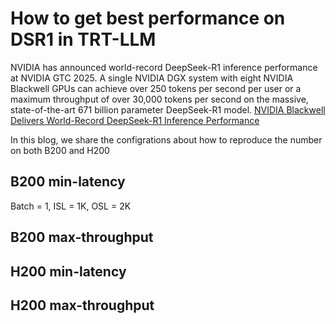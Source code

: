 # How to get best performance on DSR1 in TRT-LLM

NVIDIA has announced world-record DeepSeek-R1 inference performance at NVIDIA GTC 2025. A single NVIDIA DGX system with eight NVIDIA Blackwell GPUs can achieve over 250 tokens per second per user or a maximum throughput of over 30,000 tokens per second on the massive, state-of-the-art 671 billion parameter DeepSeek-R1 model. [NVIDIA Blackwell Delivers World-Record DeepSeek-R1 Inference Performance](https://developer.nvidia.com/blog/nvidia-blackwell-delivers-world-record-deepseek-r1-inference-performance/)

In this blog, we share the configrations about how to reproduce the number on both B200 and H200

## B200 min-latency

Batch = 1, ISL = 1K, OSL = 2K

## B200 max-throughput

## H200 min-latency

## H200 max-throughput


